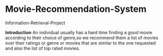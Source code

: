 # Movie-Recommendation-System

Information-Retrieval-Project

<strong>Introduction</strong>
An individual usually has a hard time finding a good movie according to their choice of genre,so we recommend them a list of movies over their ratings or genre or movies that are similar to the one requested and also the list of top rated movies.
